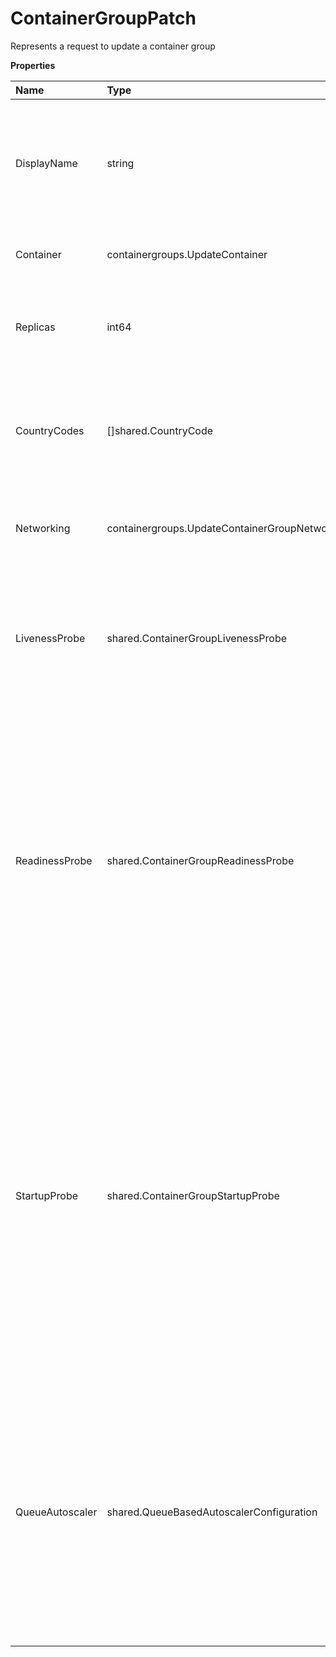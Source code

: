# ContainerGroupPatch

Represents a request to update a container group

**Properties**

| Name            | Type                                           | Required | Description                                                                                                                                                                                                                                                                                              |
| :-------------- | :--------------------------------------------- | :------- | :------------------------------------------------------------------------------------------------------------------------------------------------------------------------------------------------------------------------------------------------------------------------------------------------------- |
| DisplayName     | string                                         | ❌       | The display name for the container group. If null is provided, the display name will be set to the container group name.                                                                                                                                                                                 |
| Container       | containergroups.UpdateContainer                | ❌       | Represents an update container object                                                                                                                                                                                                                                                                    |
| Replicas        | int64                                          | ❌       | The desired number of instances for your container group deployment.                                                                                                                                                                                                                                     |
| CountryCodes    | []shared.CountryCode                           | ❌       | List of countries nodes must be located in. Remove this field to permit nodes from any country.                                                                                                                                                                                                          |
| Networking      | containergroups.UpdateContainerGroupNetworking | ❌       | Represents update container group networking parameters                                                                                                                                                                                                                                                  |
| LivenessProbe   | shared.ContainerGroupLivenessProbe             | ❌       | Defines a liveness probe for container groups that determines when to restart a container if it becomes unhealthy                                                                                                                                                                                        |
| ReadinessProbe  | shared.ContainerGroupReadinessProbe            | ❌       | Defines how to check if a container is ready to serve traffic. The readiness probe determines whether the container's application is ready to accept traffic. If the readiness probe fails, the container is considered not ready and traffic will not be sent to it.                                    |
| StartupProbe    | shared.ContainerGroupStartupProbe              | ❌       | Defines a probe that checks if a container application has started successfully. Startup probes help prevent applications from being prematurely marked as unhealthy during initialization. The probe can use HTTP requests, TCP connections, gRPC calls, or shell commands to determine startup status. |
| QueueAutoscaler | shared.QueueBasedAutoscalerConfiguration       | ❌       | Defines configuration for automatically scaling container instances based on queue length. The autoscaler monitors a queue and adjusts the number of running replicas to maintain the desired queue length.                                                                                              |
